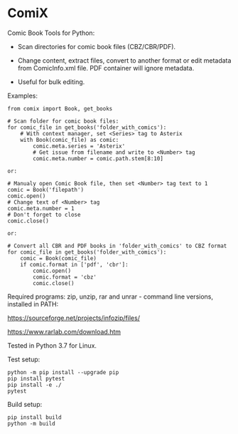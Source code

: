 # ComiX

Comic Book Tools for Python:

- Scan directories for comic book files (CBZ/CBR/PDF).
  
- Change content, extract files, convert to another format or edit metadata from ComicInfo.xml file. PDF container will ignore metadata.

- Useful for bulk editing.

Examples:

    from comix import Book, get_books

    # Scan folder for comic book files:    
    for comic_file in get_books('folder_with_comics'):
        # With context manager, set <Series> tag to Asterix
        with Book(comic_file) as comic:
            comic.meta.series = 'Asterix'
            # Get issue from filename and write to <Number> tag
            comic.meta.number = comic.path.stem[8:10]

    or:
    
    # Manualy open Comic Book file, then set <Number> tag text to 1
    comic = Book('filepath')
    comic.open()
    # Change text of <Number> tag
    comic.meta.number = 1
    # Don't forget to close
    comic.close()

    or:

    # Convert all CBR and PDF books in 'folder_with_comics' to CBZ format
    for comic_file in get_books('folder_with_comics'):
        comic = Book(comic_file)
        if comic.format in ['pdf', 'cbr']:
            comic.open()
            comic.format = 'cbz'
            comic.close()


Required programs: zip, unzip, rar and unrar - command line versions, installed in PATH:

https://sourceforge.net/projects/infozip/files/

https://www.rarlab.com/download.htm

Tested in Python 3.7 for Linux.

Test setup:

    python -m pip install --upgrade pip
    pip install pytest
    pip install -e ./
    pytest

Build setup:

    pip install build
    python -m build
